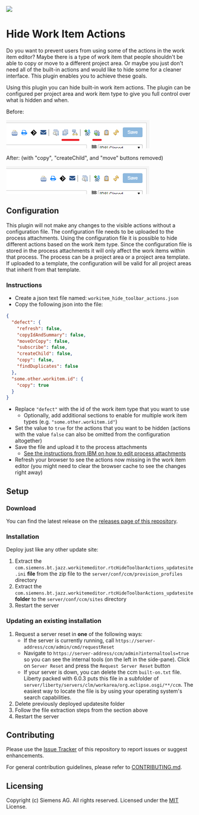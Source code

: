 ![](https://github.com/jazz-community/rtc-hide-toolbar-actions/workflows/npm%20build/badge.svg)

# Hide Work Item Actions

Do you want to prevent users from using some of the actions in the work item editor? Maybe there is a type of work item that people shouldn't be able to copy or move to a different project area. Or maybe you just don't need all of the built-in actions and would like to hide some for a cleaner interface. This plugin enables you to achieve these goals.

Using this plugin you can hide built-in work item actions. The plugin can be configured per project area and work item type to give you full control over what is hidden and when.

Before:

![Screenshot Before](https://github.com/jazz-community/rtc-hide-toolbar-actions/blob/master/documentation/toolbar-actions-before.png)

After: (with "copy", "createChild", and "move" buttons removed)

![Screenshot After](https://github.com/jazz-community/rtc-hide-toolbar-actions/blob/master/documentation/toolbar-actions-after.png)

## Configuration

This plugin will not make any changes to the visible actions without a configuration file. The configuration file needs to be uploaded to the process attachments. Using the configuration file it is possible to hide different actions based on the work item type. Since the configuration file is stored in the process attachments it will only affect the work items within that process. The process can be a project area or a project area template. If uploaded to a template, the configuration will be valid for all project areas that inherit from that template.

### Instructions

- Create a json text file named: `workitem_hide_toolbar_actions.json`
- Copy the following json into the file:

```json
{
  "defect": {
    "refresh": false,
    "copyIdAndSummary": false,
    "moveOrCopy": false,
    "subscribe": false,
    "createChild": false,
    "copy": false,
    "findDuplicates": false
  },
  "some.other.workitem.id": {
    "copy": true
  }
}
```

- Replace `"defect"` with the id of the work item type that you want to use
  - Optionally, add additional sections to enable for multiple work item types (e.g. `"some.other.workitem.id"`)
- Set the value to `true` for the actions that you want to be hidden (actions with the value `false` can also be omitted from the configuration altogether)
- Save the file and upload it to the process attachments
  - [See the instructions from IBM on how to edit process attachments](https://jazz.net/help-dev/clm/index.jsp?topic=%2Fcom.ibm.jazz.platform.doc%2Ftopics%2Ft_add_attachment_process.html)
- Refresh your browser to see the actions now missing in the work item editor (you might need to clear the browser cache to see the changes right away)

## Setup

### Download

You can find the latest release on the [releases page of this repository](https://github.com/jazz-community/rtc-hide-toolbar-actions/releases).

### Installation

Deploy just like any other update site:

1. Extract the `com.siemens.bt.jazz.workitemeditor.rtcHideToolbarActions_updatesite.ini` **file** from the zip file to the `server/conf/ccm/provision_profiles` directory
2. Extract the `com.siemens.bt.jazz.workitemeditor.rtcHideToolbarActions_updatesite` **folder** to the `server/conf/ccm/sites` directory
3. Restart the server

### Updating an existing installation

1. Request a server reset in **one** of the following ways:
   - If the server is currently running, call `https://server-address/ccm/admin/cmd/requestReset`
   - Navigate to `https://server-address/ccm/admin?internaltools=true` so you can see the internal tools (on the left in the side-pane). Click on `Server Reset` and press the `Request Server Reset` button
   - If your server is down, you can delete the ccm `built-on.txt` file. Liberty packed with 6.0.3 puts this file in a subfolder of `server/liberty/servers/clm/workarea/org.eclipse.osgi/**/ccm`. The easiest way to locate the file is by using your operating system's search capabilities.
2. Delete previously deployed updatesite folder
3. Follow the file extraction steps from the section above
4. Restart the server

## Contributing

Please use the [Issue Tracker](https://github.com/jazz-community/rtc-hide-toolbar-actions/issues) of this repository to report issues or suggest enhancements.

For general contribution guidelines, please refer to [CONTRIBUTING.md](https://github.com/jazz-community/welcome/blob/master/CONTRIBUTING.md).

## Licensing

Copyright (c) Siemens AG. All rights reserved.
Licensed under the [MIT](https://github.com/jazz-community/rtc-hide-toolbar-actions/blob/master/LICENSE) License.

